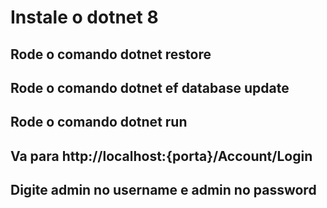 
# Instale o dotnet 8

## Rode o comando dotnet restore

## Rode o comando dotnet ef database update 

## Rode o comando dotnet run

## Va para http://localhost:{porta}/Account/Login

## Digite admin no username e admin no password